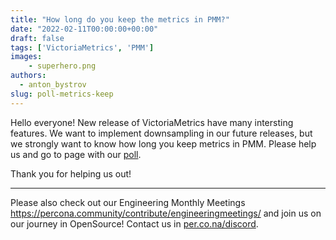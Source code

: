 ```yaml
---
title: "How long do you keep the metrics in PMM?"
date: "2022-02-11T00:00:00+00:00"
draft: false
tags: ['VictoriaMetrics', 'PMM']
images:
    - superhero.png
authors:
  - anton_bystrov
slug: poll-metrics-keep
---
```


Hello everyone! New release of VictoriaMetrics have many intersting features. We want to implement downsampling in our future releases, but we strongly want to know how long you keep metrics in PMM. Please help us and go to page with our [poll](https://forums.percona.com/t/how-long-do-you-keep-the-metrics-in-pmm/14236).

Thank you for helping us out!

---

Please also check out our Engineering Monthly Meetings https://percona.community/contribute/engineeringmeetings/ and join us on our journey in OpenSource! Contact us in [per.co.na/discord](https://per.co.na/discord).
